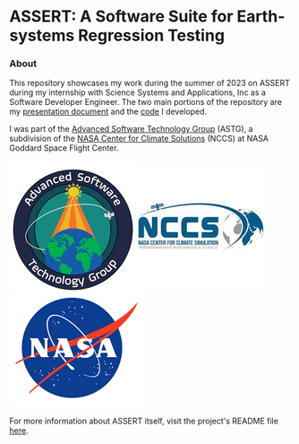 # ASSERT: A Software Suite for Earth-systems Regression Testing
### About
This repository showcases my work during the summer of 2023 on ASSERT during my internship with Science Systems and Applications, Inc as a Software Developer Engineer. The two main portions of the repository are my [presentation document](./ASSERT_Prez.pptx) and the [code](./assert/) I developed.

I was part of the [Advanced Software Technology Group](https://astg.pages.smce.nasa.gov/website/) (ASTG), a subdivision of the [NASA Center for Climate Solutions](https://www.nccs.nasa.gov) (NCCS) at NASA Goddard Space Flight Center.

![ASTG Logo](./Images/ASTG_logo_dark.png)  ![NCCS Logo](./Images/Unknown.jpeg) ![NASA Logo](./Images/Unknown-1.png)

For more information about ASSERT itself, visit the project's README file [here](./assert/doc/README.md).
